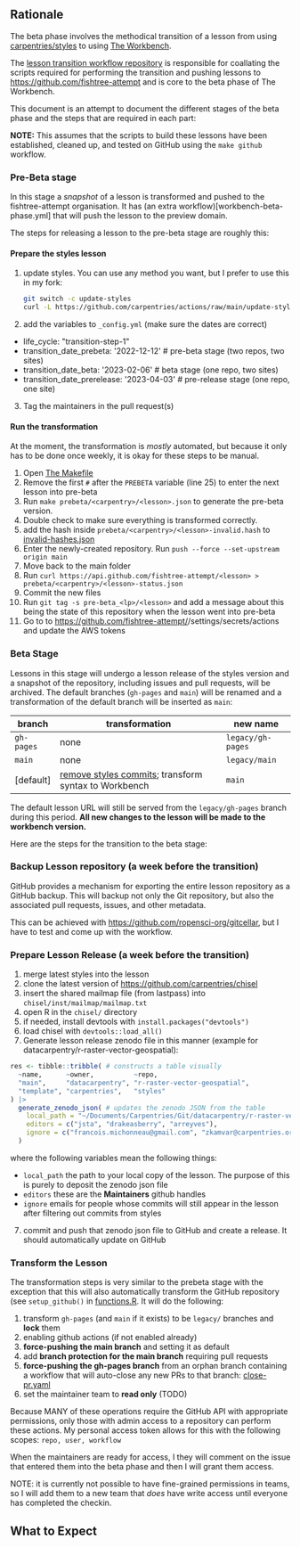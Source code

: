 ## Rationale

The beta phase involves the methodical transition of a lesson from using
[carpentries/styles](https://github.com/carpentries/styles) to using [The
Workbench](https://carpentries.github.io/workbench). 

The [lesson transition workflow repository](https://github.com/carpentries/lesson-transition)
is responsible for coallating the scripts required for performing the transition
and pushing lessons to https://github.com/fishtree-attempt and is core to the 
beta phase of The Workbench.

This document is an attempt to document the different stages of the beta phase
and the steps that are required in each part:

**NOTE:** This assumes that the scripts to build these lessons have been
established, cleaned up, and tested on GitHub using the `make github` workflow.

### Pre-Beta stage

In this stage a _snapshot_ of a lesson is transformed and pushed to the
fishtree-attempt organisation. It has (an extra workflow)[workbench-beta-phase.yml]
that will push the lesson to the preview domain. 

The steps for releasing a lesson to the pre-beta stage are roughly this:

#### Prepare the styles lesson

1. update styles. You can use any method you want, but I prefer to use this in my fork:
   ```sh
   git switch -c update-styles
   curl -L https://github.com/carpentries/actions/raw/main/update-styles/update-styles.sh | bash /dev/stdin/
   ```
2. add the variables to `_config.yml` (make sure the dates are correct)
  - life_cycle: "transition-step-1"
  - transition_date_prebeta: '2022-12-12' # pre-beta stage (two repos, two sites)
  - transition_date_beta: '2023-02-06' # beta stage (one repo, two sites)
  - transition_date_prerelease: '2023-04-03' # pre-release stage (one repo, one site)
3. Tag the maintainers in the pull request(s)

#### Run the transformation

At the moment, the transformation is _mostly_ automated, but because it only has
to be done once weekly, it is okay for these steps to be manual.

1. Open [The Makefile](Makefile)
2. Remove the first `#` after the `PREBETA` variable (line 25) to enter the next
   lesson into pre-beta
3. Run `make prebeta/<carpentry>/<lesson>.json` to generate the pre-beta version.
4. Double check to make sure everything is transformed correctly.
5. add the hash inside `prebeta/<carpentry>/<lesson>-invalid.hash` to [invalid-hashes.json](https://github.com/carpentries/reactables/blob/main/workbench/invalid-hashes.json)
6. Enter the newly-created repository. Run `push --force --set-upstream origin main`
7. Move back to the main folder
8. Run `curl https://api.github.com/fishtree-attempt/<lesson> > prebeta/<carpentry>/<lesson>-status.json`
9. Commit the new files
10. Run `git tag -s pre-beta_<lp>/<lesson>` and add a message about this being the state of this repository when the lesson went into pre-beta
11. Go to to https://github.com/fishtree-attempt/<lesson>/settings/secrets/actions and update the AWS tokens


### Beta Stage


Lessons in this stage will undergo a lesson release of the styles version and a
snapshot of the repository, including issues and pull requests, will be
archived. The default branches (`gh-pages` and `main`) will be renamed and a
transformation of the default branch will be inserted as `main`:

| branch | transformation | new name |
| ------ | -------------- | -------- |
| `gh-pages` | none | `legacy/gh-pages` |
| `main` | none | `legacy/main` |
| [default] | [remove styles commits](README.md#motivation); transform syntax to Workbench | `main` |

The default lesson URL will still be served from the `legacy/gh-pages` branch
during this period. **All new changes to the lesson will be made to the
workbench version.**

Here are the steps for the transition to the beta stage:

### Backup Lesson repository (a week before the transition)

GitHub provides a mechanism for exporting the entire lesson repository as a
GitHub backup. This will backup not only the Git repository, but also the
associated pull requests, issues, and other metadata.

This can be achieved with https://github.com/ropensci-org/gitcellar, but I have
to test and come up with the workflow.

### Prepare Lesson Release (a week before the transition)

1. merge latest styles into the lesson
2. clone the latest version of https://github.com/carpentries/chisel
3. insert the shared mailmap file (from lastpass) into `chisel/inst/mailmap/mailmap.txt`
4. open R in the `chisel/` directory
  1. if needed, install devtools with `install.packages("devtools")`
5. load chisel with `devtools::load_all()`
6. Generate lesson release zenodo file in this manner (example for datacarpentry/r-raster-vector-geospatial):
  ```r
  res <- tibble::tribble( # constructs a table visually
    ~name,      ~owner,          ~repo,
    "main",     "datacarpentry", "r-raster-vector-geospatial",
    "template", "carpentries",   "styles"
  ) |>
    generate_zenodo_json( # updates the zenodo JSON from the table
      local_path = "~/Documents/Carpentries/Git/datacarpentry/r-raster-vector-geospatial",
      editors = c("jsta", "drakeasberry", "arreyves"),
      ignore = c("francois.michonneau@gmail.com", "zkamvar@carpentries.org")
    )
  ```
  where the following variables mean the following things:
  - `local_path` the path to your local copy of the lesson. The purpose of this is purely to deposit the zenodo json file
  - `editors` these are the **Maintainers** github handles
  - `ignore` emails for people whose commits will still appear in the lesson after filtering out commits from styles
7. commit and push that zenodo json file to GitHub and create a release. It should automatically update on GitHub


### Transform the Lesson


The transformation steps is very similar to the prebeta stage with the exception
that this will also automatically transform the GitHub repository (see 
`setup_github()` in [functions.R](functions.R). It will do the following:

1. transform `gh-pages` (and `main` if it exists) to be `legacy/` branches and **lock** them
2. enabling github actions (if not enabled already)
3. **force-pushing the main branch** and setting it as default
4. add **branch protection for the main branch** requiring pull requests
5. **force-pushing the gh-pages branch** from an orphan branch containing a
   workflow that will auto-close any new PRs to that branch:
   [close-pr.yaml](close-pr.yaml)
6. set the maintainer team to **read only** (TODO)

Because MANY of these operations require the GitHub API with appropriate
permissions, only those with admin access to a repository can perform these
actions. My personal access token allows for this with the following scopes:
`repo, user, workflow`

When the maintainers are ready for access, I they will comment on the issue
that entered them into the beta phase and then I will grant them access.

NOTE: it is currently not possible to have fine-grained permissions in teams,
so I will add them to a new team that _does_ have write access until everyone
has completed the checkin. 

## What to Expect


